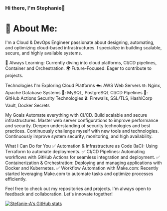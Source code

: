 ### Hi there, I'm Stephanie👋

# 💫 About Me:
I'm a Cloud & DevOps Engineer passionate about designing, automating, and optimizing cloud-based infrastructures. I specialize in building scalable, secure, and highly available systems. </br>

🌱 Always Learning: Currently diving into cloud platforms, CI/CD pipelines, Container and Orchestration.
🌍 Future-Focused: Eager to contribute to projects.

Technologies I'm Exploring
Cloud Platforms ☁️: AWS
Web Servers 🌐: Nginx, Apache
Database Systems 💾: MySQL, PostgreSQL
CI/CD Pipelines 🔄: GitHub Actions
Security Technologies 🔒: Firewalls, SSL/TLS, HashiCorp Vault, Docker Secrets
           

My Goals
Automate everything with CI/CD.
Build scalable and secure infrastructures.
Master web server configurations to improve performance and security.
Deepen understanding of security technologies and best practices.
Continuously challenge myself with new tools and technologies.
Continuously improve system security, monitoring, and high availability.

What I Can Do for You
✅ Automation & Infrastructure as Code (IaC): Using Terraform to automate deployments.
✅ CI/CD Pipelines: Automating workflows with GitHub Actions for seamless integration and deployment.
✅ Containerization & Orchestration: Deploying and managing applications with Docker and Kubernetes.
✅ Workflow Automation with Make.com: Recently started leveraging Make.com to automate tasks and optimize processes efficiently. </br>

Feel free to check out my repositories and projects. I'm always open to feedback and collaboration. Let's innovate together!




[![Stefanie-A's GitHub stats](https://github-readme-stats.vercel.app/api?username=Stefanie-A&show_icons=true&theme=dracula)](https://github.com/Stefanie-A/github-readme-stats)
